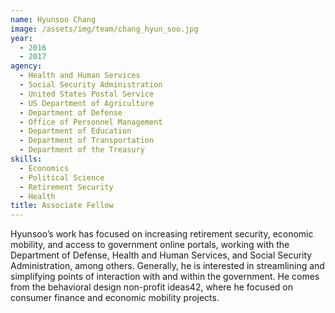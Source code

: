 ```yaml
---
name: Hyunsoo Chang
image: /assets/img/team/chang_hyun_soo.jpg
year:
  - 2016
  - 2017
agency:
  - Health and Human Services
  - Social Security Administration
  - United States Postal Service
  - US Department of Agriculture
  - Department of Defense
  - Office of Personnel Management
  - Department of Education
  - Department of Transportation
  - Department of the Treasury
skills:
  - Economics
  - Political Science
  - Retirement Security
  - Health
title: Associate Fellow
---
```


Hyunsoo’s work has focused on increasing retirement security, economic mobility, and access to government online portals, working with the Department of Defense, Health and Human Services, and Social Security Administration, among others. Generally, he is interested in streamlining and simplifying points of interaction with and within the government. He comes from the behavioral design non-profit ideas42, where he focused on consumer finance and economic mobility projects.
